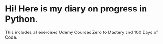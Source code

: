 # Hi! Here is my diary on progress in Python. 
This includes all exercises Udemy Courses Zero to Mastery and 100 Days of Code. 
